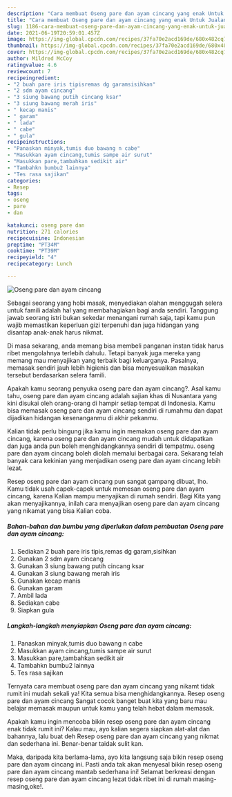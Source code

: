 ```yaml
---
description: "Cara membuat Oseng pare dan ayam cincang yang enak Untuk Jualan"
title: "Cara membuat Oseng pare dan ayam cincang yang enak Untuk Jualan"
slug: 1186-cara-membuat-oseng-pare-dan-ayam-cincang-yang-enak-untuk-jualan
date: 2021-06-19T20:59:01.457Z
image: https://img-global.cpcdn.com/recipes/37fa70e2acd169de/680x482cq70/oseng-pare-dan-ayam-cincang-foto-resep-utama.jpg
thumbnail: https://img-global.cpcdn.com/recipes/37fa70e2acd169de/680x482cq70/oseng-pare-dan-ayam-cincang-foto-resep-utama.jpg
cover: https://img-global.cpcdn.com/recipes/37fa70e2acd169de/680x482cq70/oseng-pare-dan-ayam-cincang-foto-resep-utama.jpg
author: Mildred McCoy
ratingvalue: 4.6
reviewcount: 7
recipeingredient:
- "2 buah pare iris tipisremas dg garamsisihkan"
- "2 sdm ayam cincang"
- "3 siung bawang putih cincang ksar"
- "3 siung bawang merah iris"
- " kecap manis"
- " garam"
- " lada"
- " cabe"
- " gula"
recipeinstructions:
- "Panaskan minyak,tumis duo bawang n cabe"
- "Masukkan ayam cincang,tumis sampe air surut"
- "Masukkan pare,tambahkan sedikit air"
- "Tambahkn bumbu2 lainnya"
- "Tes rasa sajikan"
categories:
- Resep
tags:
- oseng
- pare
- dan

katakunci: oseng pare dan 
nutrition: 271 calories
recipecuisine: Indonesian
preptime: "PT34M"
cooktime: "PT39M"
recipeyield: "4"
recipecategory: Lunch

---
```



![Oseng pare dan ayam cincang](https://img-global.cpcdn.com/recipes/37fa70e2acd169de/680x482cq70/oseng-pare-dan-ayam-cincang-foto-resep-utama.jpg)

Sebagai seorang yang hobi masak, menyediakan olahan menggugah selera untuk famili adalah hal yang membahagiakan bagi anda sendiri. Tanggung jawab seorang istri bukan sekedar menangani rumah saja, tapi kamu pun wajib memastikan keperluan gizi terpenuhi dan juga hidangan yang disantap anak-anak harus nikmat.

Di masa  sekarang, anda memang bisa membeli panganan instan tidak harus ribet mengolahnya terlebih dahulu. Tetapi banyak juga mereka yang memang mau menyajikan yang terbaik bagi keluarganya. Pasalnya, memasak sendiri jauh lebih higienis dan bisa menyesuaikan masakan tersebut berdasarkan selera famili. 



Apakah kamu seorang penyuka oseng pare dan ayam cincang?. Asal kamu tahu, oseng pare dan ayam cincang adalah sajian khas di Nusantara yang kini disukai oleh orang-orang di hampir setiap tempat di Indonesia. Kamu bisa memasak oseng pare dan ayam cincang sendiri di rumahmu dan dapat dijadikan hidangan kesenanganmu di akhir pekanmu.

Kalian tidak perlu bingung jika kamu ingin memakan oseng pare dan ayam cincang, karena oseng pare dan ayam cincang mudah untuk didapatkan dan juga anda pun boleh menghidangkannya sendiri di tempatmu. oseng pare dan ayam cincang boleh diolah memalui berbagai cara. Sekarang telah banyak cara kekinian yang menjadikan oseng pare dan ayam cincang lebih lezat.

Resep oseng pare dan ayam cincang pun sangat gampang dibuat, lho. Kamu tidak usah capek-capek untuk memesan oseng pare dan ayam cincang, karena Kalian mampu menyajikan di rumah sendiri. Bagi Kita yang akan menyajikannya, inilah cara menyajikan oseng pare dan ayam cincang yang nikamat yang bisa Kalian coba.

<!--inarticleads1-->

##### Bahan-bahan dan bumbu yang diperlukan dalam pembuatan Oseng pare dan ayam cincang:

1. Sediakan 2 buah pare iris tipis,remas dg garam,sisihkan
1. Gunakan 2 sdm ayam cincang
1. Gunakan 3 siung bawang putih cincang ksar
1. Gunakan 3 siung bawang merah iris
1. Gunakan  kecap manis
1. Gunakan  garam
1. Ambil  lada
1. Sediakan  cabe
1. Siapkan  gula




<!--inarticleads2-->

##### Langkah-langkah menyiapkan Oseng pare dan ayam cincang:

1. Panaskan minyak,tumis duo bawang n cabe
1. Masukkan ayam cincang,tumis sampe air surut
1. Masukkan pare,tambahkan sedikit air
1. Tambahkn bumbu2 lainnya
1. Tes rasa sajikan




Ternyata cara membuat oseng pare dan ayam cincang yang nikamt tidak rumit ini mudah sekali ya! Kita semua bisa menghidangkannya. Resep oseng pare dan ayam cincang Sangat cocok banget buat kita yang baru mau belajar memasak maupun untuk kamu yang telah hebat dalam memasak.

Apakah kamu ingin mencoba bikin resep oseng pare dan ayam cincang enak tidak rumit ini? Kalau mau, ayo kalian segera siapkan alat-alat dan bahannya, lalu buat deh Resep oseng pare dan ayam cincang yang nikmat dan sederhana ini. Benar-benar taidak sulit kan. 

Maka, daripada kita berlama-lama, ayo kita langsung saja bikin resep oseng pare dan ayam cincang ini. Pasti anda tak akan menyesal bikin resep oseng pare dan ayam cincang mantab sederhana ini! Selamat berkreasi dengan resep oseng pare dan ayam cincang lezat tidak ribet ini di rumah masing-masing,oke!.

